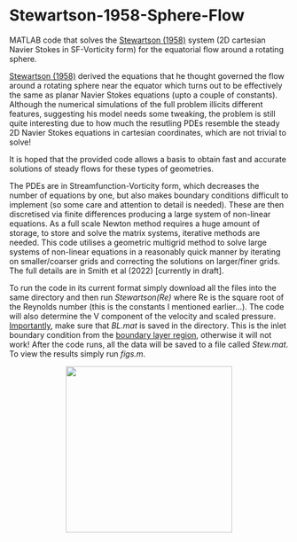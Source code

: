 # Stewartson-1958-Sphere-Flow
MATLAB code that solves the [Stewartson (1958)](https://doi.org/10.1007/978-3-642-45885-9_6) system (2D cartesian Navier Stokes in SF-Vorticity form) for the equatorial flow around a rotating sphere.

[Stewartson (1958)](https://doi.org/10.1007/978-3-642-45885-9_6) derived the equations that he thought governed the flow around a rotating sphere near the equator which turns out to be effectively the same as planar Navier Stokes equations (upto a couple of constants). Although the numerical simulations of the full problem illicits different features, suggesting his model needs some tweaking, the problem is still quite interesting due to how much the resutling PDEs resemble the steady 2D Navier Stokes equations in cartesian coordinates, which are not trivial to solve!

It is hoped that the provided code allows a basis to obtain fast and accurate solutions of steady flows for these types of geometries. 

The PDEs are in Streamfunction-Vorticity form, which decreases the number of equations by one, but also makes boundary conditions difficult to implement (so some care and attention to detail is needed). These are then discretised via finite differences producing a large system of non-linear equations. As a full scale Newton method requires a huge amount of storage, to store and solve the matrix systems, iterative methods are needed. This code utilises a geometric multigrid method to solve large systems of non-linear equations in a reasonably quick manner by iterating on smaller/coarser grids and correcting the solutions on larger/finer grids. The full details are in Smith et al (2022) [currently in draft].

To run the code in its current format simply download all the files into the same directory and then run _Stewartson(Re)_ where Re is the square root of the Reynolds number (this is the constants I mentioned earlier...). The code will also determine the V component of the velocity and scaled pressure. <ins>Importantly</ins>, make sure that _BL.mat_ is saved in the directory. This is the inlet boundary condition from the [boundary layer region](https://github.com/bensmith95/Rotating-Sphere-Boundary-Layer), otherwise it will not work! After the code runs, all the data will be saved to a file called _Stew.mat_. To view the results simply run _figs.m_.

<p align="center">
  <img height="300" src="https://user-images.githubusercontent.com/29705711/176724646-3d343d2e-65ab-404b-a78f-4adf48da0ad0.png">
</p>
